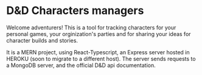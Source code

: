 # D&D Characters managers

Welcome adventurers! This is a tool for tracking characters for your personal games,
your orginization's parties and for sharing your ideas for character builds and stories.

It is a MERN project, using React-Typescript, an Express server hosted in HEROKU (soon to migrate to a different host).
The server sends requests to a MongoDB server, and the official D&D api documentation.
